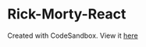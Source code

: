 # Rick-Morty-React
Created with CodeSandbox. View it [here](https://react-rick-and-morty.netlify.app/)
